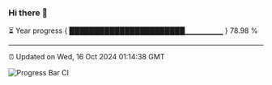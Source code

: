 ### Hi there 👋

⏳ Year progress { ███████████████████████▁▁▁▁▁▁▁ } 78.98 %

---

⏰ Updated on Wed, 16 Oct 2024 01:14:38 GMT

![Progress Bar CI](https://github.com/JuvenileQ/Progress-Bar-CI/workflows/main/badge.svg)
